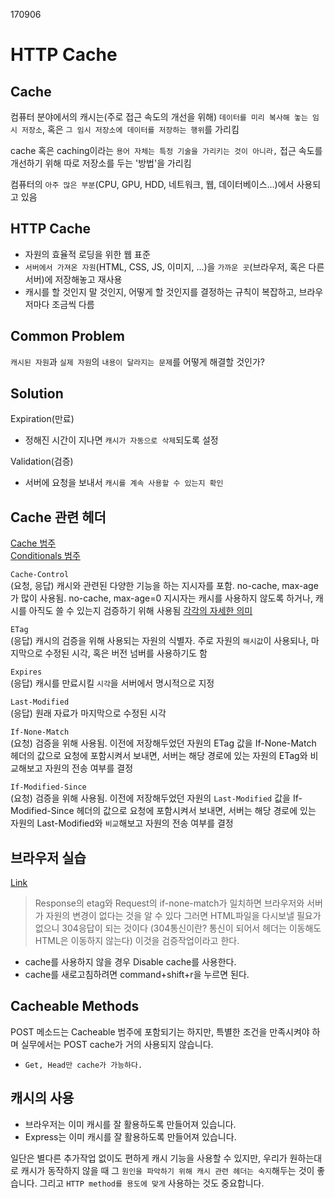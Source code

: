 170906

# HTTP Cache

## Cache

컴퓨터 분야에서의 캐시는(주로 접근 속도의 개선을 위해) `데이터를 미리 복사해 놓는 임시 저장소`, 혹은 `그 임시 저장소에 데이터를 저장하는 행위`를 가리킴

cache 혹은 caching이라는 `용어 자체는 특정 기술을 가리키는 것이 아니라,`
접근 속도를 개선하기 위해 따로 저장소를 두는 '방법'을 가리킴

컴퓨터의 `아주 많은 부분`(CPU, GPU, HDD, 네트워크, 웹, 데이터베이스...)에서 사용되고 있음

## HTTP Cache

- 자원의 효율적 로딩을 위한 웹 표준
- `서버에서 가져온 자원`(HTML, CSS, JS, 이미지, ...)을 `가까운 곳`(브라우저, 혹은 다른 서버)에 저장해놓고 재사용
- 캐시를 할 것인지 말 것인지, 어떻게 할 것인지를 결정하는 규칙이 복잡하고, 브라우저마다 조금씩 다름

## Common Problem

`캐시된 자원`과 `실제 자원`의 `내용이 달라지는 문제`를 어떻게 해결할 것인가?

## Solution
Expiration(만료)
- 정해진 시간이 지나면 `캐시가 자동으로 삭제`되도록 설정

Validation(검증)
- 서버에 요청을 보내서 `캐시를 계속 사용할 수 있는지 확인`

## Cache 관련 헤더
[Cache 범주](https://developer.mozilla.org/ko/docs/Web/HTTP/Headers#Caching)  
[Conditionals 범주](https://developer.mozilla.org/ko/docs/Web/HTTP/Headers#Conditionals)

`Cache-Control`  
  (요청, 응답) 캐시와 관련된 다양한 기능을 하는 지시자를 포함. no-cache, max-age가 많이 사용됨. no-cache, max-age=0 지시자는 캐시를 사용하지 않도록 하거나, 캐시를 아직도 쓸 수 있는지 검증하기 위해 사용됨 [각각의 자세한 의미](https://stackoverflow.com/questions/1046966/whats-the-difference-between-cache-control-max-age-0-and-no-cache)  


`ETag`  
  (응답) 캐시의 검증을 위해 사용되는 자원의 식별자. 주로 자원의 `해시값`이 사용되나, 마지막으로 수정된 시각, 혹은 버전 넘버를 사용하기도 함  

`Expires`  
  (응답) 캐시를 만료시킬 `시각`을 서버에서 명시적으로 지정  

`Last-Modified`  
  (응답) 원래 자료가 마지막으로 수정된 시각  

`If-None-Match`  
  (요청) 검증을 위해 사용됨. 이전에 저장해두었던 자원의 ETag 값을 If-None-Match 헤더의 값으로 요청에 포함시켜서 보내면, 서버는 해당 경로에 있는 자원의 ETag와 비교해보고 자원의 전송 여부를 결정  

`If-Modified-Since`  
  (요청) 검증을 위해 사용됨. 이전에 저장해두었던 자원의 `Last-Modified` 값을 If-Modified-Since 헤더의 값으로 요청에 포함시켜서 보내면, 서버는 해당 경로에 있는 자원의 Last-Modified와 `비교`해보고 자원의 전송 여부를 결정  

## 브라우저 실습

[Link](https://wpsn-axios-example.glitch.me/)  

> Response의 etag와 Request의 if-none-match가 일치하면 브라우저와 서버가 자원의 변경이 없다는 것을 알 수 있다 그러면 HTML파일을 다시보낼 필요가 없으니 304응답이 되는 것이다 (304통신이란? 통신이 되어서 헤더는 이동해도 HTML은 이동하지 않는다) 이것을 검증작업이라고 한다.

- cache를 사용하지 않을 경우 Disable cache를 사용한다.
- cache를 새로고침하려면 command+shift+r을 누르면 된다.

## Cacheable Methods

POST 메소드는 Cacheable 범주에 포함되기는 하지만, 특별한 조건을 만족시켜야 하며 실무에서는 POST cache가 거의 사용되지 않습니다.  
- `Get, Head만 cache가 가능하다.`

## 캐시의 사용

- 브라우저는 이미 캐시를 잘 활용하도록 만들어져 있습니다.  
- Express는 이미 캐시를 잘 활용하도록 만들어져 있습니다.  

일단은 별다른 추가작업 없이도 편하게 캐시 기능을 사용할 수 있지만, 우리가 원하는대로 캐시가 동작하지 않을 때 그 `원인을 파악하기 위해 캐시 관련 헤더는 숙지`해두는 것이 좋습니다. 그리고 `HTTP method를 용도에 맞게` 사용하는 것도 중요합니다.  

